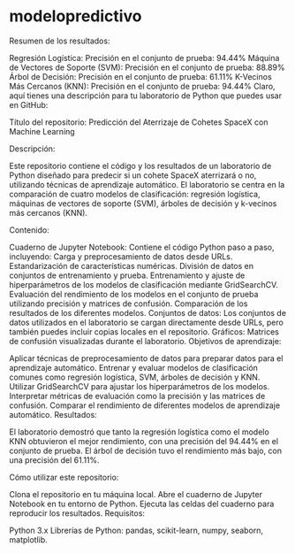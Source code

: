 # modelopredictivo
Resumen de los resultados:

Regresión Logística:
Precisión en el conjunto de prueba: 94.44%
Máquina de Vectores de Soporte (SVM):
Precisión en el conjunto de prueba: 88.89%
Árbol de Decisión:
Precisión en el conjunto de prueba: 61.11%
K-Vecinos Más Cercanos (KNN):
Precisión en el conjunto de prueba: 94.44%
Claro, aquí tienes una descripción para tu laboratorio de Python que puedes usar en GitHub:

Título del repositorio: Predicción del Aterrizaje de Cohetes SpaceX con Machine Learning

Descripción:

Este repositorio contiene el código y los resultados de un laboratorio de Python diseñado para predecir si un cohete SpaceX aterrizará o no, utilizando técnicas de aprendizaje automático. 
El laboratorio se centra en la comparación de cuatro modelos de clasificación: regresión logística, máquinas de vectores de soporte (SVM), árboles de decisión y k-vecinos más cercanos (KNN).

Contenido:

Cuaderno de Jupyter Notebook: Contiene el código Python paso a paso, incluyendo:
Carga y preprocesamiento de datos desde URLs.
Estandarización de características numéricas.
División de datos en conjuntos de entrenamiento y prueba.
Entrenamiento y ajuste de hiperparámetros de los modelos de clasificación mediante GridSearchCV.
Evaluación del rendimiento de los modelos en el conjunto de prueba utilizando precisión y matrices de confusión.
Comparación de los resultados de los diferentes modelos.
Conjuntos de datos: Los conjuntos de datos utilizados en el laboratorio se cargan directamente desde URLs, pero también puedes incluir copias locales en el repositorio.
Gráficos: Matrices de confusión visualizadas durante el laboratorio.
Objetivos de aprendizaje:

Aplicar técnicas de preprocesamiento de datos para preparar datos para el aprendizaje automático.
Entrenar y evaluar modelos de clasificación comunes como regresión logística, SVM, árboles de decisión y KNN.
Utilizar GridSearchCV para ajustar los hiperparámetros de los modelos.
Interpretar métricas de evaluación como la precisión y las matrices de confusión.
Comparar el rendimiento de diferentes modelos de aprendizaje automático.
Resultados:

El laboratorio demostró que tanto la regresión logística como el modelo KNN obtuvieron el mejor rendimiento, con una precisión del 94.44% en el conjunto de prueba. 
El árbol de decisión tuvo el rendimiento más bajo, con una precisión del 61.11%.

Cómo utilizar este repositorio:

Clona el repositorio en tu máquina local.
Abre el cuaderno de Jupyter Notebook en tu entorno de Python.
Ejecuta las celdas del cuaderno para reproducir los resultados.
Requisitos:

Python 3.x
Librerías de Python: pandas, scikit-learn, numpy, seaborn, matplotlib.
